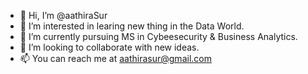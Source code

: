 - 👋 Hi, I’m @aathiraSur
- 👀 I’m interested in learing new thing in the Data World.
- 🌱 I’m currently pursuing MS in Cybeesecurity & Business Analytics.
- 💞️ I’m looking to collaborate with new ideas.
- 📫 You can reach me at aathirasur@gmail.com

<!---
aathiraSur/aathiraSur is a ✨ special ✨ repository because its `README.md` (this file) appears on your GitHub profile.
You can click the Preview link to take a look at your changes.
--->
